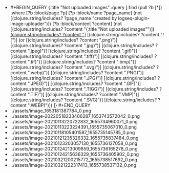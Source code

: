 - #+BEGIN_QUERY
  {:title "Not uploaded images"
    :query [:find (pull ?b [*])
          :where
          [?b :block/page ?p]
          [?p :block/name ?page_name]
          (not [(clojure.string/includes? ?page_name "created by logseq-plugin-image-uploader")])
          [?b :block/content ?content]
          (not [(clojure.string/includes? ?content "{:title \"Not uploaded images\"")])
          [(clojure.string/includes? ?content "](../assets")]
          [(clojure.string/includes? ?content "![")]
          (or [(clojure.string/includes? ?content ".png)")]
              [(clojure.string/includes? ?content ".jpg)")]
              [(clojure.string/includes? ?content ".jpeg)")]
              [(clojure.string/includes? ?content ".gif)")]
              [(clojure.string/includes? ?content ".tiff)")]
              [(clojure.string/includes? ?content ".tif)")]
              [(clojure.string/includes? ?content ".bmp)")]
              [(clojure.string/includes? ?content ".svg)")]
              [(clojure.string/includes? ?content ".webp)")]
              [(clojure.string/includes? ?content ".PNG)")]
              [(clojure.string/includes? ?content ".JPG)")]
              [(clojure.string/includes? ?content ".JPEG)")]
              [(clojure.string/includes? ?content ".GIF)")]
              [(clojure.string/includes? ?content ".TIGG)")]
              [(clojure.string/includes? ?content ".TIF)")]
              [(clojure.string/includes? ?content ".VMP)")]
              [(clojure.string/includes? ?content ".SVG)")]
              [(clojure.string/includes? ?content ".WEBP)")])
        ]}
  #+END_QUERY
- ../assets/image_1653181387784_0.png
- ../assets/image-20220518233406287_1653743572042_0.png
- ../assets/image-20210113220722832_1655734960071_0.png
- ../assets/image-20210113223224391_1655735067010_0.png
- ../assets/image-20210118105401587_1655735145785_0.png
- ../assets/image-20210121235326332_1655735837484_0.png
- ../assets/image-20210123203057130_1655736127058_0.png
- ../assets/image-20210124213009859_1655736165278_0.png
- ../assets/image-20210124215636329_1655736405902_0.png
- ../assets/image-20210321200215772_1655738517692_0.png
- ../assets/image-20210321222317413_1655738537132_0.png